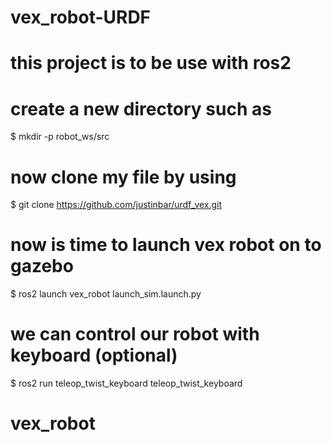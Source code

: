 # vex_robot-URDF
# this project is to be use with ros2
# create a new directory such as 
$ mkdir -p robot_ws/src
# now clone my file by using 
$ git clone https://github.com/justinbar/urdf_vex.git 
# now is time to launch vex robot on to gazebo 
$ ros2 launch vex_robot launch_sim.launch.py
# we can control our robot with keyboard (optional)
$ ros2 run teleop_twist_keyboard teleop_twist_keyboard

# vex_robot
